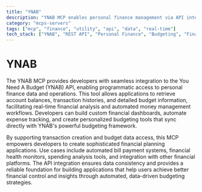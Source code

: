 ```yaml
---
title: "YNAB"
description: "YNAB MCP enables personal finance management via API integration for viewing accounts, creating transactions, and accessing budget data."
category: "mcps-servers"
tags: ["mcp", "finance", "utility", "api", "data", "real-time"]
tech_stack: ["YNAB", "REST API", "Personal Finance", "Budgeting", "Financial Data"]
---
```


# YNAB

The YNAB MCP provides developers with seamless integration to the You Need A Budget (YNAB) API, enabling programmatic access to personal finance data and operations. This tool allows applications to retrieve account balances, transaction histories, and detailed budget information, facilitating real-time financial analysis and automated money management workflows. Developers can build custom financial dashboards, automate expense tracking, and create personalized budgeting tools that sync directly with YNAB's powerful budgeting framework.

By supporting transaction creation and budget data access, this MCP empowers developers to create sophisticated financial planning applications. Use cases include automated bill payment systems, financial health monitors, spending analysis tools, and integration with other financial platforms. The API integration ensures data consistency and provides a reliable foundation for building applications that help users achieve better financial control and insights through automated, data-driven budgeting strategies.
